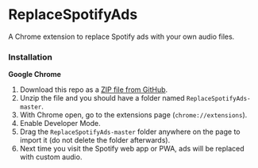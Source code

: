 # ReplaceSpotifyAds

A Chrome extension to replace Spotify ads with your own audio files.

### Installation

**Google Chrome**

1. Download this repo as a [ZIP file from GitHub](https://github.com/thesanjeetc/ReplaceSpotifyAds/archive/master.zip).
1. Unzip the file and you should have a folder named `ReplaceSpotifyAds-master`.
1. With Chrome open, go to the extensions page (`chrome://extensions`).
1. Enable Developer Mode.
1. Drag the `ReplaceSpotifyAds-master` folder anywhere on the page to import it (do not delete the folder afterwards).
1. Next time you visit the Spotify web app or PWA, ads will be replaced with custom audio.
